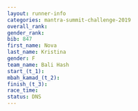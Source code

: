 ```yaml
---
layout: runner-info 
categories: mantra-summit-challenge-2019 
overall_rank:
gender_rank:
bib: 847
first_name: Nova
last_name: Kristina
gender: F
team_name: Bali Hash
start_(t_1): 
mbah_kamad_(t_2): 
finish_(t_3): 
race_time: 
status: DNS
---
```

